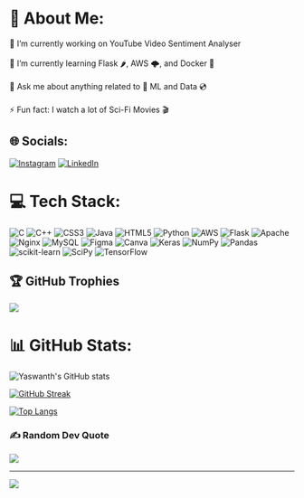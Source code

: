 # 💫 About Me:
🔭 I’m currently working on YouTube Video Sentiment Analyser<br><br>🌱 I’m currently learning Flask 🌶️, AWS 🌩️, and Docker 🐳<br><br>💬 Ask me about anything related to 🤖 ML and Data 💿<br><br>⚡ Fun fact: I watch a lot of Sci-Fi Movies 🎬


## 🌐 Socials:
[![Instagram](https://img.shields.io/badge/Instagram-%23E4405F.svg?logo=Instagram&logoColor=white)](https://instagram.com/s_1_n_t_h____) [![LinkedIn](https://img.shields.io/badge/LinkedIn-%230077B5.svg?logo=linkedin&logoColor=white)](https://linkedin.com/in/b-v-s-y) 

# 💻 Tech Stack:
![C](https://img.shields.io/badge/c-%2300599C.svg?style=for-the-badge&logo=c&logoColor=white) ![C++](https://img.shields.io/badge/c++-%2300599C.svg?style=for-the-badge&logo=c%2B%2B&logoColor=white) ![CSS3](https://img.shields.io/badge/css3-%231572B6.svg?style=for-the-badge&logo=css3&logoColor=white) ![Java](https://img.shields.io/badge/java-%23ED8B00.svg?style=for-the-badge&logo=java&logoColor=white) ![HTML5](https://img.shields.io/badge/html5-%23E34F26.svg?style=for-the-badge&logo=html5&logoColor=white) ![Python](https://img.shields.io/badge/python-3670A0?style=for-the-badge&logo=python&logoColor=ffdd54) ![AWS](https://img.shields.io/badge/AWS-%23FF9900.svg?style=for-the-badge&logo=amazon-aws&logoColor=white) ![Flask](https://img.shields.io/badge/flask-%23000.svg?style=for-the-badge&logo=flask&logoColor=white) ![Apache](https://img.shields.io/badge/apache-%23D42029.svg?style=for-the-badge&logo=apache&logoColor=white) ![Nginx](https://img.shields.io/badge/nginx-%23009639.svg?style=for-the-badge&logo=nginx&logoColor=white) ![MySQL](https://img.shields.io/badge/mysql-%2300f.svg?style=for-the-badge&logo=mysql&logoColor=white) 	![Figma](https://img.shields.io/badge/figma-%23F24E1E.svg?style=for-the-badge&logo=figma&logoColor=white) ![Canva](https://img.shields.io/badge/Canva-%2300C4CC.svg?style=for-the-badge&logo=Canva&logoColor=white) ![Keras](https://img.shields.io/badge/Keras-%23D00000.svg?style=for-the-badge&logo=Keras&logoColor=white) ![NumPy](https://img.shields.io/badge/numpy-%23013243.svg?style=for-the-badge&logo=numpy&logoColor=white) ![Pandas](https://img.shields.io/badge/pandas-%23150458.svg?style=for-the-badge&logo=pandas&logoColor=white) ![scikit-learn](https://img.shields.io/badge/scikit--learn-%23F7931E.svg?style=for-the-badge&logo=scikit-learn&logoColor=white) ![SciPy](https://img.shields.io/badge/SciPy-%230C55A5.svg?style=for-the-badge&logo=scipy&logoColor=%white) ![TensorFlow](https://img.shields.io/badge/TensorFlow-%23FF6F00.svg?style=for-the-badge&logo=TensorFlow&logoColor=white)

## 🏆 GitHub Trophies
![](https://github-profile-trophy.vercel.app/?username=s-1-n-t-h&theme=flag-india&no-frame=false&no-bg=false&margin-w=4)

# 📊 GitHub Stats:

![Yaswanth's GitHub stats](https://github-readme-stats.vercel.app/api?username=s-1-n-t-h&theme=flag-india&show_icons=true&count_private=true&include_all_commits=true)

[![GitHub Streak](https://streak-stats.demolab.com/?user=s-1-n-t-h&theme=flag-india&include_all_commits=true&count_private=true)](https://git.io/streak-stats)

[![Top Langs](https://github-readme-stats.vercel.app/api/top-langs/?username=s-1-n-t-h&theme=flag-india&include_all_commits=true&count_private=true&layout=compact)](https://github.com/s-1-n-t-h/github-readme-stats)

### ✍️ Random Dev Quote

![](https://quotes-github-readme.vercel.app/api?type=horizontal&theme=flag-india)

---
[![](https://visitcount.itsvg.in/api?id=s-1-n-t-h&icon=4&color=0)](https://visitcount.itsvg.in)

<!-- Proudly created with GPRM ( https://gprm.itsvg.in ) -->
